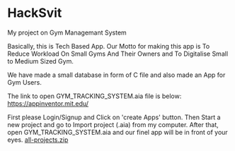 # HackSvit
My project on Gym Managemant System

Basically, this is Tech Based App.
Our Motto for making this app is To Reduce Workload On Small Gyms And Their Owners and To Digitalise Small to Medium Sized Gym.

We have made a small database in form of C file and also made an App for Gym Users.

The link to open GYM_TRACKING_SYSTEM.aia file is below:
https://appinventor.mit.edu/

First please Login/Signup and Click on 'create Apps' button.
Then Start a new project and go to Import project (.aia) from my computer.
After that, open GYM_TRACKING_SYSTEM.aia and our finel app will be in front of your eyes.
[all-projects.zip](https://github.com/NirmitSeta/HackSvit/files/8597957/all-projects.zip)
